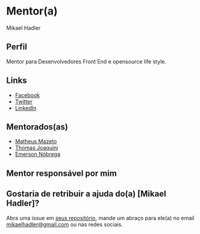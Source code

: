 # Mentor(a)

Mikael Hadler

## Perfil

Mentor para Desenvolvedores Front End e opensource life style.

## Links

* [Facebook](https://www.facebook.com/profile.php?id=100011593187579)
* [Twitter](https://twitter.com/mikaelhadler)
* [LinkedIn](https://www.linkedin.com/in/mikaelhadler)

## Mentorados(as)

- [Matheus Mazeto](/profiles/pupils/profiles/matheus_mazeto.md)
- [Thomas Joaquini](/profiles/pupils/profiles/ThomasJoaquini.md)
- [Emerson Nóbrega](/profiles/pupils/profiles/emersonnobrega.md)

## Mentor responsável por mim

## Gostaria de retribuir a ajuda do(a) [Mikael Hadler]?

Abra uma issue em [seus repositório](https://github.com/mikaelhadler?tab=repositories), mande um abraço para ele(a) no email mikaelhadler@gmail.com ou nas redes sociais.

